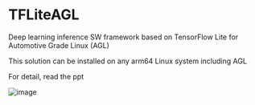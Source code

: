 # TFLiteAGL
Deep learning inference SW framework based on TensorFlow Lite for Automotive Grade Linux (AGL)

This solution can be installed on any arm64 Linux system including AGL

For detail, read the ppt

![image](https://user-images.githubusercontent.com/28533445/71790183-7379f980-3072-11ea-9977-36539c0abcbc.png)
